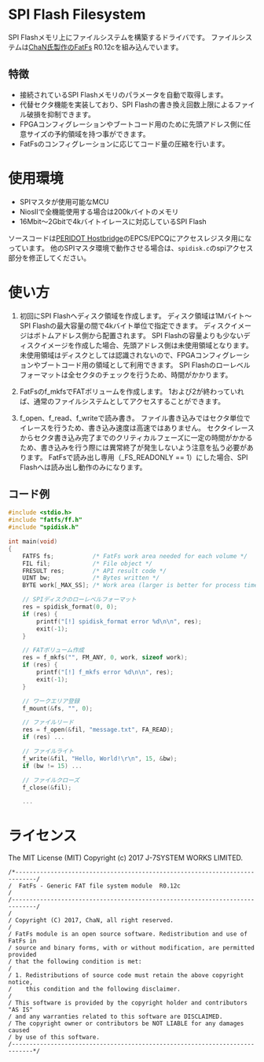 SPI Flash Filesystem
====================

SPI Flashメモリ上にファイルシステムを構築するドライバです。
ファイルシステムは[ChaN氏製作のFatFs](http://elm-chan.org/fsw/ff/00index_j.html) R0.12cを組み込んでいます。  

特徴
----
- 接続されているSPI Flashメモリのパラメータを自動で取得します。
- 代替セクタ機能を実装しており、SPI Flashの書き換え回数上限によるファイル破損を抑制できます。
- FPGAコンフィグレーションやブートコード用のために先頭アドレス側に任意サイズの予約領域を持つ事ができます。
- FatFsのコンフィグレーションに応じてコード量の圧縮を行います。


使用環境
========
- SPIマスタが使用可能なMCU
- NiosIIで全機能使用する場合は200kバイトのメモリ
- 16Mbit～2Gbitで4kバイトイレースに対応しているSPI Flash

ソースコードは[PERIDOT Hostbridge](https://github.com/osafune/peridot_peripherals/tree/master/ip/peridot_hostbridge)のEPCS/EPCQにアクセスレジスタ用になっています。
他のSPIマスタ環境で動作させる場合は、`spidisk.c`のspiアクセス部分を修正してください。  


使い方
======

1. 初回にSPI Flashへディスク領域を作成します。
ディスク領域は1Mバイト～SPI Flashの最大容量の間で4kバイト単位で指定できます。
ディスクイメージはボトムアドレス側から配置されます。
SPI Flashの容量よりも少ないディスクイメージを作成した場合、先頭アドレス側は未使用領域となります。
未使用領域はディスクとしては認識されないので、FPGAコンフィグレーションやブートコード用の領域として利用できます。
SPI Flashのローレベルフォーマットは全セクタのチェックを行うため、時間がかかります。

2. FatFsのf_mkfsでFATボリュームを作成します。
1および2が終わっていれば、通常のファイルシステムとしてアクセスすることができます。

3. f_open、f_read、f_writeで読み書き。
ファイル書き込みではセクタ単位でイレースを行うため、書き込み速度は高速ではありません。
セクタイレースからセクタ書き込み完了までのクリティカルフェーズに一定の時間がかかるため、書き込みを行う際には異常終了が発生しないよう注意を払う必要があります。
FatFsで読み出し専用（_FS_READONLY == 1）にした場合、SPI Flashへは読み出し動作のみになります。

コード例
--------

```C
#include <stdio.h>
#include "fatfs/ff.h"
#include "spidisk.h"

int main(void)
{
    FATFS fs;           /* FatFs work area needed for each volume */
    FIL fil;            /* File object */
    FRESULT res;        /* API result code */
    UINT bw;            /* Bytes written */
    BYTE work[_MAX_SS]; /* Work area (larger is better for process time) */

    // SPIディスクのローレベルフォーマット
    res = spidisk_format(0, 0);
    if (res) {
        printf("[!] spidisk_format error %d\n\n", res);
        exit(-1);
    }

    // FATボリューム作成
    res = f_mkfs("", FM_ANY, 0, work, sizeof work);
    if (res) {
        printf("[!] f_mkfs error %d\n\n", res);
        exit(-1);
    }

    // ワークエリア登録
	f_mount(&fs, "", 0);

    // ファイルリード
    res = f_open(&fil, "message.txt", FA_READ);
    if (res) ...

    // ファイルライト
    f_write(&fil, "Hello, World!\r\n", 15, &bw);
    if (bw != 15) ...

    // ファイルクローズ
    f_close(&fil);

    ...
```


ライセンス
=========

The MIT License (MIT)
Copyright (c) 2017 J-7SYSTEM WORKS LIMITED.

~~~~
/*----------------------------------------------------------------------------/
/  FatFs - Generic FAT file system module  R0.12c                             /
/-----------------------------------------------------------------------------/
/
/ Copyright (C) 2017, ChaN, all right reserved.
/
/ FatFs module is an open source software. Redistribution and use of FatFs in
/ source and binary forms, with or without modification, are permitted provided
/ that the following condition is met:
/
/ 1. Redistributions of source code must retain the above copyright notice,
/    this condition and the following disclaimer.
/
/ This software is provided by the copyright holder and contributors "AS IS"
/ and any warranties related to this software are DISCLAIMED.
/ The copyright owner or contributors be NOT LIABLE for any damages caused
/ by use of this software.
/----------------------------------------------------------------------------*/
~~~~
